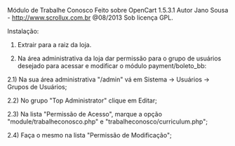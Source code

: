
 Módulo de Trabalhe Conosco
 Feito sobre OpenCart 1.5.3.1
 Autor Jano Sousa - http://www.scrollux.com.br
 @08/2013
 Sob licença GPL.


Instalação:

1) Extrair para a raiz da loja.


2) Na área administrativa da loja dar permissão para o grupo de usuários desejado para acessar e modificar o módulo payment/boleto_bb:

2.1) Na sua área administrativa "/admin" vá em Sistema -> Usuários -> Grupos de Usuários;

2.2) No grupo "Top Administrator" clique em Editar;

2.3) Na lista "Permissão de Acesso", marque a opção "module/trabalheconosco.php" e "trabalheconosco/curriculum.php";

2.4) Faça o mesmo na lista "Permissão de Modificação";
